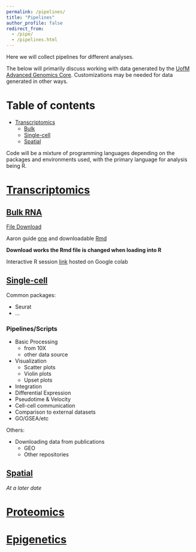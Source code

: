 ```yaml
---
permalink: /pipelines/
title: "Pipelines"
author_profile: false
redirect_from:
  - /pipe/
  - /pipelines.html
---
```


Here we will collect pipelines for different analyses.

The below will primarily discuss working with data generated by the [UofM Advanced Genomics Core](https://medresearch.umich.edu/office-research/about-office-research/biomedical-research-core-facilities/advanced-genomics-core). Customizations may be needed for data generated in other ways.

# Table of contents

* <a href="#transcriptomics">Transcriptomics</a>
  * <a href="#bulk">Bulk</a>
  * <a href="#scRNA">Single-cell</a>
  * <a href="#spatial">Spatial</a>

Code will be a mixture of programming languages depending on the packages and environments used, with the primary language for analysis being R.

# [Transcriptomics](#transcriptomics)


## [Bulk RNA](#bulk)

<a href="/files/paper1.pdf">File Download</a>

Aaron guide [one](/files/AaronBulkPipeline/bulkRNAseq_pipeline-part1-data_Import_DE_analysis.html) and downloadable <a href="/files/AaronBulkPipeline/bulkRNAseq_pipeline-part1-data_Import_DE_analysis.Rmd">Rmd</a>

**Download works the Rmd file is changed when loading into R**

Interactive R session [link](https://colab.research.google.com/drive/1GlL9s94rBmENBgzFLyZyR60i4Owqc83U?usp=sharing) hosted on Google colab

## [Single-cell](#scRNA)

Common packages:
* Seurat
* ...

### Pipelines/Scripts

* Basic Processing
  * from 10X
  * other data source
* Visualization
  * Scatter plots
  * Violin plots
  * Upset plots
* Integration
* Differential Expression
* Pseudotime & Velocity
* Cell-cell communication
* Comparison to external datasets
* GO/GSEA/etc


Others:
* Downloading data from publications
  * GEO
  * Other repositories

## [Spatial](#spatial)

*At a later date*


# [Proteomics](#protein)

# [Epigenetics](#epigen)
